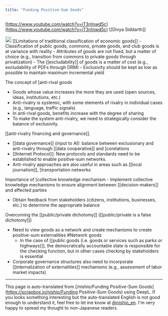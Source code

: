 ```yaml
---
title: "Funding Positive-Sum Goods"
---
```


[https://www.youtube.com/watch?v=jT3riInwd5c](https://www.youtube.com/watch?v=jT3riInwd5c)
[[Divya Siddarth]]

<img src='https://scrapbox.io/api/pages/nishio-en/claude/icon' alt='claude.icon' height="19.5"/>
[[Limitations of traditional classification of economic goods]]
- Classification of public goods, commons, private goods, and club goods is at variance with reality
- Attributes of goods are not fixed, but a matter of choice (e.g., transition from commons to private goods through privatization)
- The [[excludability]] of goods is a matter of cost (e.g., excludability of PDFs through DRM)
- Exclusivity should be kept as low as possible to maintain maximum incremental yield

The concept of [anti-rival goods
- Goods whose value increases the more they are used (open sources, ideas, institutions, etc.)
- Anti-rivalry is systemic, with some elements of rivalry in individual cases (e.g., language, traffic signals)
- In anti-rival goods, benefits increase with the degree of sharing
- To make the system anti-rivalry, we need to strategically consider the balance of exclusivity.

[[anti-rivalry financing and governance]].
- [[data governance]] (input to AI): balance between exclusionary and anti-rivalry through [[data cooperative]] and [corelations
- [[Internet Protocol]]: New protocols and standards need to be established to enable positive-sum networks.
- Anti-rivalry approaches are also useful in areas such as [[local journalism]], [transportation networks

Importance of [collective knowledge mechanism
    - Implement collective knowledge mechanisms to ensure alignment between [[decision-makers]] and affected parties
- Obtain feedback from stakeholders (citizens, institutions, businesses, etc.) to determine the appropriate balance

Overcoming the [[public/private dichotomy]] ([[public/private is a false dichotomy]])
- Need to view goods as a network and create mechanisms to create positive-sum externalities #Network goods
    - In the case of [[public goods (i.e. goods or services such as parks or highways)]], the democratically accountable state is responsible for the checking function, but in other cases checking by stakeholders is essential
- Corporate governance structures also need to incorporate [[internalization of externalities]] mechanisms (e.g., assessment of labor market impacts)

---
This page is auto-translated from [/nishio/Funding Positive-Sum Goods](https://scrapbox.io/nishio/Funding Positive-Sum Goods) using DeepL. If you looks something interesting but the auto-translated English is not good enough to understand it, feel free to let me know at [@nishio_en](https://twitter.com/nishio_en). I'm very happy to spread my thought to non-Japanese readers.